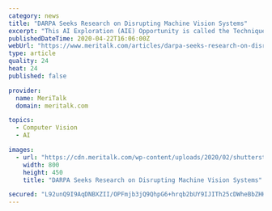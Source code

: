 ```yaml
---
category: news
title: "DARPA Seeks Research on Disrupting Machine Vision Systems"
excerpt: "This AI Exploration (AIE) Opportunity is called the Techniques for Machine Vision Disruption (TMVD) and is meant to “develop specific techniques to disrupt neural net-based computer vision technology in situations where neither the original training set not the specific vision architecture are available.” Additionally, the program will help ..."
publishedDateTime: 2020-04-22T16:06:00Z
webUrl: "https://www.meritalk.com/articles/darpa-seeks-research-on-disrupting-machine-vision-systems/"
type: article
quality: 24
heat: 24
published: false

provider:
  name: MeriTalk
  domain: meritalk.com

topics:
  - Computer Vision
  - AI

images:
  - url: "https://cdn.meritalk.com/wp-content/uploads/2020/02/shutterstock_529299211-min.jpg"
    width: 800
    height: 450
    title: "DARPA Seeks Research on Disrupting Machine Vision Systems"

secured: "L92unQ9I9AqDNBXZII/OPFmjb3jQ9QhpG6+hrqb2bUY9IJITh25cDWheBbZHH4nq2C0vrpJXmbj5/s+THeHgdbLYbsuG/IKoE1lbIbcQl1VZ4SFqIziprSuGXqBXWxUXB0MSHdnY4nqECLSJU98a9TorVWU1faOCr+riMKYQrgCIA91ZZyc/P/5hIyeiA+1bokyH6DzcJ4IDnhVG/hXykFf1zQXOOMnTt8Pzxy50VHSSSqJpMuVlVHg4H8gqvG0lBNCuCRpKo+hI3KDhD95yUAg5kf+RpxAAyVQfKXvu7benVLmRODmFwWG9len0jPIO;QkwlfMxLoXvsk1YxgGz6cA=="
---
```


